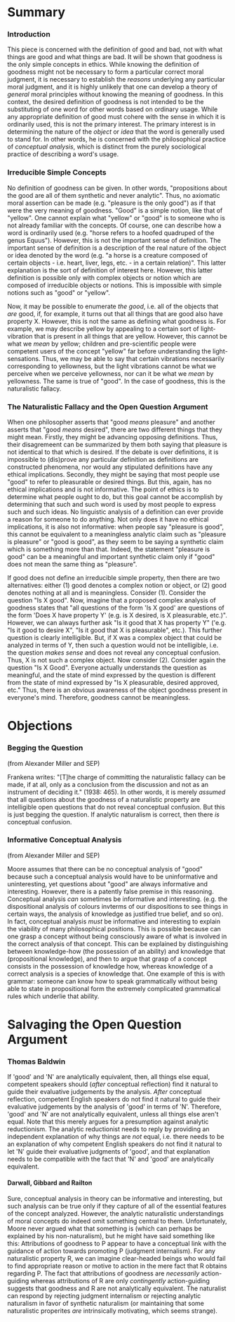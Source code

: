 # Summary

### Introduction

This piece is concerned with the definition of good and bad, not with what things are good and what things are bad. It will be shown that goodness is the only simple concepts in ethics. While knowing the definition of goodness might not be necessary to form a particular correct moral judgment, it is necessary to establish the *reasons* underlying any particular moral judgment, and it is highly unlikely that one can develop a theory of *general* moral principles without knowing the meaning of goodness. In this context, the desired definition of goodness is not intended to be the substituting of one word for other words based on ordinary usage. While any appropriate definition of good must cohere with the sense in which it is ordinarily used, this is not the primary interest. The primary interest is in determining the nature of the *object* or *idea* that the word is generally used to stand for. In other words, he is concerned with the philosophical practice of *conceptual analysis*, which is distinct from the purely sociological practice of describing a word's usage.

### Irreducible Simple Concepts

No definition of goodness can be given. In other words, "propositions about the good are all of them synthetic and never analytic". Thus, no axiomatic moral assertion can be made (e.g. "pleasure is the only good") as if that were the very meaning of goodness. "Good" is a simple notion, like that of "yellow". One cannot explain what "yellow" or "good" is to someone who is not already familiar with the concepts. Of course, one can describe how a word is ordinarily used (e.g. "horse refers to a hoofed quadruped of the genus Equus"). However, this is not the important sense of definition. The important sense of definition is a description of the real nature of the object or idea denoted by the word (e.g. "a horse is a creature composed of certain objects - i.e. heart, liver, legs, etc. - in a certain relation)". This latter explanation is the sort of definition of interest here. However, this latter definition is possible only with complex objects or notion which are composed of irreducible objects or notions. This is impossible with simple notions such as "good" or "yellow".

Now, it may be possible to enumerate *the good*, i.e. all of the objects that *are* good, if, for example, it turns out that all things that are good also have property X. However, this is not the same as defining what goodness is. For example, we may describe yellow by appealing to a certain sort of light-vibration that is present in all things that are yellow. However, this cannot be what we *mean* by yellow; children and pre-scientific people were competent users of the concept "yellow" far before understanding the light-sensations. Thus, we may be able to say that certain vibrations necessarily corresponding to yellowness, but the light vibrations cannot be what we perceive when we perceive yellowness, nor can it be what we *mean* by yellowness. The same is true of "good". In the case of goodness, this is the naturalistic fallacy.

### The Naturalistic Fallacy and the Open Question Argument

When one philosopher asserts that "good *means* pleasure" and another asserts that "good *means* desired", there are two different things that they might mean. Firstly, they might be advancing opposing definitions. Thus, their disagremeent can be summarized by them both saying that pleasure is not identical to that which is desired. If the debate is over definitions, it is impossible to (dis)prove any particular definition as definitions are constructed phenomena, nor would any stipulated definitions have any ethical implications. Secondly, they might be saying that most people use "good" to refer to pleasurable or desired things. But this, again, has no ethical implications and is not informative. The point of ethics is to determine what people ought to do, but this goal cannot be accomplish by determining that such and such word is used by most people to express such and such ideas. No linguistic analysis of a definition can ever provide a reason for someone to do anything. Not only does it have no ethical implications, it is also not informative: when people say "pleasure is good", this cannot be equivalent to a meaningless analytic claim such as "pleasure is pleasure" or "good is good", as they seem to be saying a synthetic claim which is something more than that. Indeed, the statement "pleasure is good" can be a meaningful and important synthetic claim only if "good" does not mean the same thing as "pleasure". 

If good does not define an irreducible simple property, then there are two alternatives: either (1) good denotes a complex notion or object, or (2) good denotes nothing at all and is meaningless. Consider (1). Consider the question "Is X good". Now, imagine that a proposed complex analysis of goodness states that "all questions of the form 'Is X good' are questions of the form 'Does X have property Y' (e.g. is X desired, is X pleasurable, etc.)". However, we can always further ask "Is it good that X has property Y" ('e.g. "Is it good to desire X", "Is it good that X is pleasurable", etc.). This further question is clearly intelligible. But, if X was a complex object that could be analyzed in terms of Y, then such a question would not be intelligible, i.e. the question *makes sense* and does not reveal any conceptual confusion. Thus, X is not such a complex object. Now consider (2). Consider again the question "Is X Good". Everyone actually understands the question as meaningful, and the state of mind expressed by the question is different from the state of mind expressed by "Is X pleasurable, desired approved, etc." Thus, there is an obvious awareness of the object goodness present in everyone's mind. Therefore, goodness cannot be meaningless. 

# Objections

### Begging the Question

(from Alexander Miller and SEP)

Frankena writes: "[T]he charge of committing the naturalistic fallacy can be made, if at all, only as a conclusion from the discussion and not as an instrument of deciding it." (1938: 465). In other words, it is merely *assumed* that all questions about the goodness of a naturalistic property are intelligible open questions that do not reveal conceptual confusion. But this is just begging the question. If analytic naturalism is correct, then there *is* conceptual confusion.

### Informative Conceptual Analysis

(from Alexander Miller and SEP)

Moore assumes that there can be no conceptual analysis of "good" because such a conceptual analysis would have to be uninformative and uninteresting, yet questions about "good" are always informative and interesting. However, there is a patently false premise in this reasoning. Conceptual analysis *can* sometimes be informative and interesting. (e.g. the dispositional analysis of colours invterms of our dispositions to see things in certain ways, the analysis of knowledge as justified true belief, and so on). In fact, conceptual analysis *must* be informative and interesting to explain the viability of many philosophical positions. This is possible because can one grasp a concept without being consciously aware of what is involved in the correct analysis of that concept. This can be explained by distinguishing between knowledge-how (the possession of an ability) and knowledge that (propositional knowledge), and then to argue that grasp of a concept
consists in the possession of knowledge how, whereas knowledge of a correct analysis is a species of knowledge that. One example of this is with grammar: someone can know how to speak grammatically without being able to state in propositional form the extremely complicated grammatical rules which underlie that ability. 

# Salvaging the Open Question Argument

### Thomas Baldwin

If 'good' and 'N' are analytically equivalent, then, all things else equal, competent speakers should (*after* conceptual reflection) find it natural to guide their evaluative judgements by the analysis. *After* conceptual reflection, competent English speakers do not find it natural to guide their evaluative judgements by the analysis of 'good' in terms of 'N'. Therefore, 'good' and 'N' are not analytically equivalent, unless all things else aren't equal. Note that this merely argues for a presumption against analytic reductionism. The analytic reductionist needs to reply by providing an independent explanation of why things are *not* equal, i.e. there needs to be an explanation of why competent English speakers do not find it natural to let 'N' guide their evaluative judgments of 'good', and that explanation needs to be compatible with the fact that 'N' and 'good' are analytically equivalent.

#### Darwall, Gibbard and Railton

Sure, conceptual analysis in theory can be informative and interesting, but such analysis can be true only if they capture of all of the essential features of the concept analyzed. However, the analytic naturalistic understandings of moral concepts do indeed omit something central to them. Unfortunately, Moore never argued what that something is (which can perhaps be explained by his non-naturalism), but he might have said something like this: Attributions of goodness to P appear to have a conceptual link with the guidance of action towards promoting P (judgment internalism). For any naturalistic property R, we can imagine clear-headed beings who would fail to find appropriate reason or motive to action in the mere fact that R obtains regarding P. The fact that attributions of goodness are *necessarily* action-guiding whereas attributions of R are only *contingently* action-guiding suggests that goodness and R are not analytically equivalent. The naturalist can respond by rejecting judgment internalism or rejecting analytic naturalism in favor of synthetic naturalism (or maintaining that some naturalistic properites *are* intrinsically motivating, which seems strange).